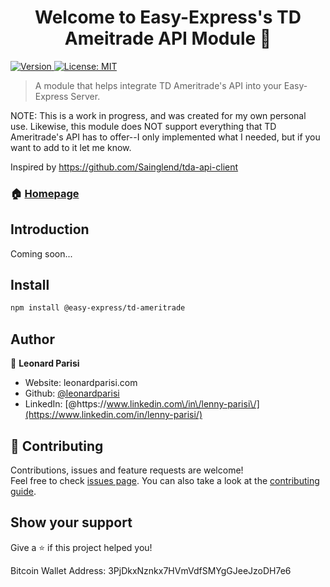 <h1 align="center">Welcome to Easy-Express's TD Ameitrade API Module 👋</h1>
<p>
  <a href="https://www.npmjs.com/package/@easy-express/td-ameritrade" target="_blank">
    <img alt="Version" src="https://img.shields.io/npm/v/@easy-express/td-ameritrade.svg">
  </a>
  <a href="#" target="_blank">
    <img alt="License: MIT" src="https://img.shields.io/badge/License-MIT-yellow.svg" />
  </a>
</p>

> A module that helps integrate TD Ameritrade's API into your Easy-Express Server.

NOTE: This is a work in progress, and was created for my own personal use. Likewise, this module does NOT support everything that TD Ameritrade's API has to offer--I only implemented what I needed, but if you want to add to it let me know.

Inspired by https://github.com/Sainglend/tda-api-client

### 🏠 [Homepage](https://github.com/easy-express/td-ameritrade#readme)

## Introduction

Coming soon...

## Install

```sh
npm install @easy-express/td-ameritrade
```

## Author

👤 **Leonard Parisi**

- Website: leonardparisi.com
- Github: [@leonardparisi](https://github.com/leonardparisi)
- LinkedIn: [@https:\/\/www.linkedin.com\/in\/lenny-parisi\/](https://www.linkedin.com/in/lenny-parisi/)

## 🤝 Contributing

Contributions, issues and feature requests are welcome!<br />Feel free to check [issues page](https://github.com/easy-express/graphql/issues). You can also take a look at the [contributing guide](https://github.com/easy-express/graphql/blob/master/CONTRIBUTING.md).

## Show your support

Give a ⭐️ if this project helped you!

Bitcoin Wallet Address: 3PjDkxNznkx7HVmVdfSMYgGJeeJzoDH7e6
